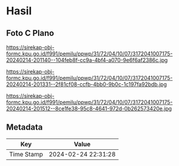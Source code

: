 # Hasil

## Foto C Plano

https://sirekap-obj-formc.kpu.go.id/f991/pemilu/ppwp/31/72/04/10/07/3172041007175-20240214-201140--104feb8f-cc9a-4bf4-a070-9e6f6af2386c.jpg

https://sirekap-obj-formc.kpu.go.id/f991/pemilu/ppwp/31/72/04/10/07/3172041007175-20240214-201331--2f81cf08-ccfb-4bb0-9b0c-1c197fa92bdb.jpg

https://sirekap-obj-formc.kpu.go.id/f991/pemilu/ppwp/31/72/04/10/07/3172041007175-20240214-201512--8ce1fe38-95c8-4641-972d-0b262573420e.jpg


## Metadata

| Key        | Value               |
| ---------- | ------------------- |
| Time Stamp | 2024-02-24 22:31:28 |



